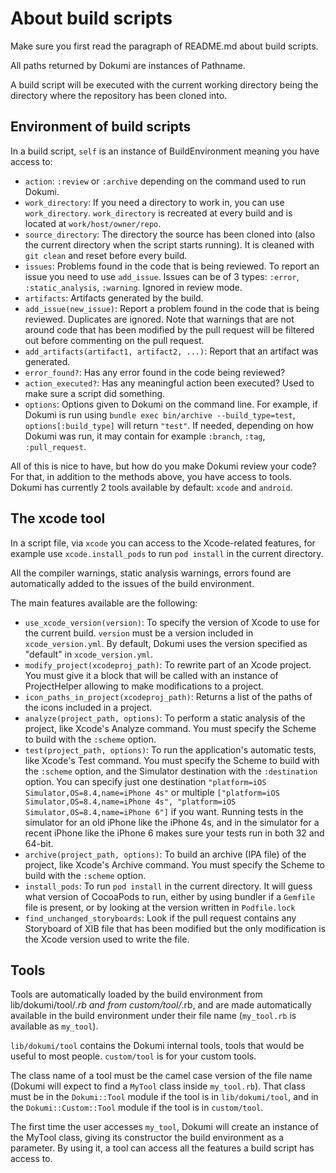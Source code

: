 About build scripts
===================

Make sure you first read the paragraph of README.md about build scripts.

All paths returned by Dokumi are instances of Pathname.

A build script will be executed with the current working directory being the directory where the repository has been cloned into.

Environment of build scripts
----------------------------

In a build script, `self` is an instance of BuildEnvironment meaning you have access to:
- `action`: `:review` or `:archive` depending on the command used to run Dokumi.
- `work_directory`: If you need a directory to work in, you can use `work_directory`. `work_directory` is recreated at every build and is located at `work/host/owner/repo`.
- `source_directory`: The directory the source has been cloned into (also the current directory when the script starts running). It is cleaned with `git clean` and reset before every build.
- `issues`: Problems found in the code that is being reviewed. To report an issue you need to use `add_issue`. Issues can be of 3 types: `:error`, `:static_analysis`, `:warning`. Ignored in review mode.
- `artifacts`: Artifacts generated by the build.
- `add_issue(new_issue)`: Report a problem found in the code that is being reviewed. Duplicates are ignored. Note that warnings that are not around code that has been modified by the pull request will be filtered out before commenting on the pull request.
- `add_artifacts(artifact1, artifact2, ...)`: Report that an artifact was generated.
- `error_found?`: Has any error found in the code being reviewed?
- `action_executed?`: Has any meaningful action been executed? Used to make sure a script did something.
- `options`: Options given to Dokumi on the command line. For example, if Dokumi is run using `bundle exec bin/archive --build_type=test`, `options[:build_type]` will return `"test"`. If needed, depending on how Dokumi was run, it may contain for example `:branch`, `:tag`, `:pull_request`.

All of this is nice to have, but how do you make Dokumi review your code? For that, in addition to the methods above, you have access to tools. Dokumi has currently 2 tools available by default: `xcode` and `android`.

The xcode tool
--------------

In a script file, via `xcode` you can access to the Xcode-related features, for example use `xcode.install_pods` to run `pod install` in the current directory.

All the compiler warnings, static analysis warnings, errors found are automatically added to the issues of the build environment.

The main features available are the following:

- `use_xcode_version(version)`: To specify the version of Xcode to use for the current build. `version` must be a version included in `xcode_version.yml`. By default, Dokumi uses the version specified as "default" in `xcode_version.yml`.
- `modify_project(xcodeproj_path)`: To rewrite part of an Xcode project. You must give it a block that will be called with an instance of ProjectHelper allowing to make modifications to a project.
- `icon_paths_in_project(xcodeproj_path)`: Returns a list of the paths of the icons included in a project.
- `analyze(project_path, options)`: To perform a static analysis of the project, like Xcode's Analyze command. You must specify the Scheme to build with the `:scheme` option.
- `test(project_path, options)`: To run the application's automatic tests, like Xcode's Test command. You must specify the Scheme to build with the `:scheme` option, and the Simulator destination with the `:destination` option. You can specify just one destination `"platform=iOS Simulator,OS=8.4,name=iPhone 4s"` or multiple `["platform=iOS Simulator,OS=8.4,name=iPhone 4s", "platform=iOS Simulator,OS=8.4,name=iPhone 6"]` if you want. Running tests in the simulator for an old iPhone like the iPhone 4s, and in the simulator for a recent iPhone like the iPhone 6 makes sure your tests run in both 32 and 64-bit.
- `archive(project_path, options)`: To build an archive (IPA file) of the project, like Xcode's Archive command. You must specify the Scheme to build with the `:scheme` option.
- `install_pods`: To run `pod install` in the current directory. It will guess what version of CocoaPods to run, either by using bundler if a `Gemfile` file is present, or by looking at the version written in `Podfile.lock`
- `find_unchanged_storyboards`: Look if the pull request contains any Storyboard of XIB file that has been modified but the only modification is the Xcode version used to write the file.

Tools
------

Tools are automatically loaded by the build environment from lib/dokumi/tool/*.rb and from custom/tool/*.rb, and are made automatically available in the build environment under their file name (`my_tool.rb` is available as `my_tool`).

`lib/dokumi/tool` contains the Dokumi internal tools, tools that would be useful to most people. `custom/tool` is for your custom tools.

The class name of a tool must be the camel case version of the file name (Dokumi will expect to find a `MyTool` class inside `my_tool.rb`). That class must be in the `Dokumi::Tool` module if the tool is in `lib/dokumi/tool`, and in the `Dokumi::Custom::Tool` module if the tool is in `custom/tool`.

The first time the user accesses `my_tool`, Dokumi will create an instance of the MyTool class, giving its constructor the build environment as a parameter. By using it, a tool can access all the features a build script has access to.

